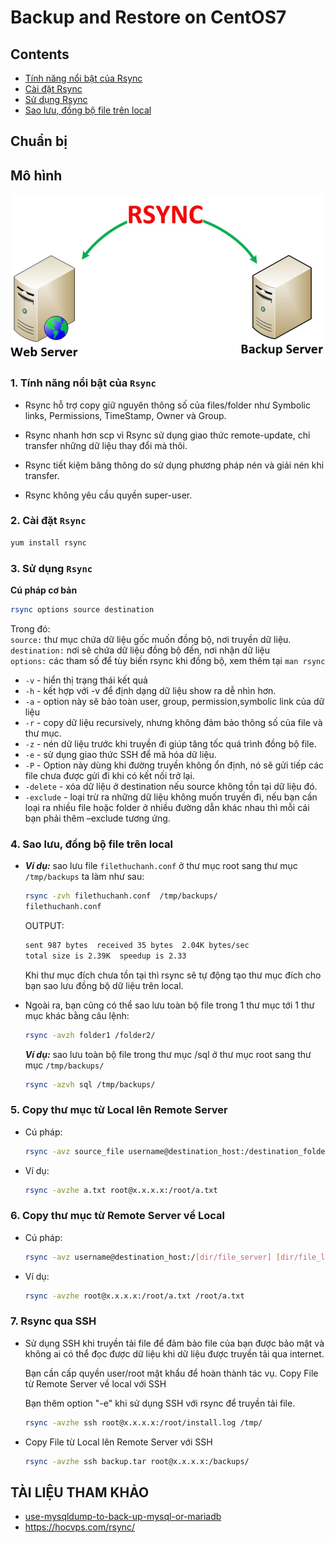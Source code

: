 # Backup and Restore on CentOS7 
## Contents  
- [Tính năng nổi bật của Rsync](/1)  
- [Cài đặt Rsync](/2)  
- [Sử dụng Rsync](/3)  
- [Sao lưu, đồng bộ file trên local](/4)  

## Chuẩn bị  

## Mô hình

<img src ="../../images/25 bai linux/rsync.png">  

<a name ="1"></a>

### 1. Tính năng nổi bật của `Rsync` 

- Rsync hỗ trợ copy giữ nguyên thông số của files/folder như Symbolic links, Permissions, TimeStamp, Owner và Group.  

- Rsync nhanh hơn scp vì Rsync sử dụng giao thức remote-update, chỉ transfer những dữ liệu thay đổi mà thôi.  

- Rsync tiết kiệm băng thông do sử dụng phương pháp nén và giải nén khi transfer.  

- Rsync không yêu cầu quyền super-user.  

<a name ="2"></a>

### 2. Cài đặt `Rsync`  

```sh
yum install rsync
``` 
<a name ="3"></a>  

### 3. Sử dụng `Rsync`  
**Cú pháp cơ bản**  
```sh
rsync options source destination
```  
Trong đó:      
`source:` thư mục chứa dữ liệu gốc muốn đồng bộ, nơi truyền dữ liệu.  
`destination:` nơi sẽ chứa dữ liệu đồng bộ đến, nơi nhận dữ liệu   
`options:` các tham số để tùy biến rsync khi đồng bộ, xem thêm tại `man rsync`  
   - `-v` - hiển thị trạng thái kết quả  
   - `-h` - kết hợp với -v để định dạng dữ liệu show ra dễ nhìn hơn.
   - `-a` - option này sẽ bảo toàn user, group, permission,symbolic link của dữ liệu  
   - `-r` - copy dữ liệu recursively, nhưng không đảm bảo thông số của file và thư mục.  
   - `-z` - nén dữ liệu trước khi truyền đi giúp tăng tốc quá trình đồng bộ file.  
   - `-e` - sử dụng giao thức SSH để mã hóa dữ liệu.  
   - `-P` - Option này dùng khi đường truyền không ổn định, nó sẽ gửi tiếp các file chưa được gửi đi khi có kết nối trở lại.  
   - `-delete` -  xóa dữ liệu ở destination nếu source không tồn tại dữ liệu đó.  
   - `-exclude` - loại trừ ra những dữ liệu không muốn truyền đi, nếu bạn cần loại ra nhiều file hoặc folder ở nhiều đường dẫn khác nhau thì mỗi cái bạn phải thêm –exclude tương ứng.  

<a name ="4"></a>

### 4. Sao lưu, đồng bộ file trên local  
- ***Ví dụ:*** sao lưu file `filethuchanh.conf` ở thư mục root sang thư mục `/tmp/backups` ta làm như sau:  
   ```sh
   rsync -zvh filethuchanh.conf  /tmp/backups/
   filethuchanh.conf
   ```  
  OUTPUT:  
  ```sh
  sent 987 bytes  received 35 bytes  2.04K bytes/sec
  total size is 2.39K  speedup is 2.33
  ```    
  Khi thư mục đích chưa tồn tại thì rsync sẽ tự động tạo thư mục đích cho bạn sao lưu đồng bộ dữ liệu trên local.  

- Ngoài ra, bạn cũng có thể sao lưu toàn bộ file trong 1 thư mục tới 1 thư mục khác bằng câu lệnh:  
  ```sh
  rsync -avzh folder1 /folder2/
  ```    
  ***Ví dụ:*** sao lưu toàn bộ file trong thư mục /sql ở thư mục root sang thư mục `/tmp/backups/`
  ```sh
  rsync -azvh sql /tmp/backups/
  ```

### 5. Copy thư mục từ Local lên Remote Server  
- Cú pháp:  

  ```sh
  rsync -avz source_file username@destination_host:/destination_folder
  ```  

- Ví dụ:  

  ```sh
  rsync -avzhe a.txt root@x.x.x.x:/root/a.txt
  ```

### 6. Copy thư mục từ Remote Server về Local  
  
- Cú pháp:  

  ```sh
  rsync -avz username@destination_host:/[dir/file_server] [dir/file_local]  
  ```  

- Ví dụ:  

  ```sh
  rsync -avzhe root@x.x.x.x:/root/a.txt /root/a.txt
  ```

### 7. Rsync qua SSH

  - Sử dụng SSH khi truyền tải file để đảm bảo file của bạn được bảo mật và không ai có thể đọc được dữ liệu khi dữ liệu được truyền tải qua internet.

    Bạn cần cấp quyền user/root mật khẩu để hoàn thành tác vụ. Copy File từ Remote Server về local với SSH

    Bạn thêm option "-e" khi sử dụng SSH với rsync để truyền tải file.  

    ```sh
    rsync -avzhe ssh root@x.x.x.x:/root/install.log /tmp/
    ```  

  - Copy File từ Local lên Remote Server với SSH  

    ```sh
    rsync -avzhe ssh backup.tar root@x.x.x.x:/backups/
    ```  



## TÀI LIỆU THAM KHẢO  
- [use-mysqldump-to-back-up-mysql-or-mariadb](https://www.linode.com/docs/databases/mysql/use-mysqldump-to-back-up-mysql-or-mariadb/)  
- https://hocvps.com/rsync/
